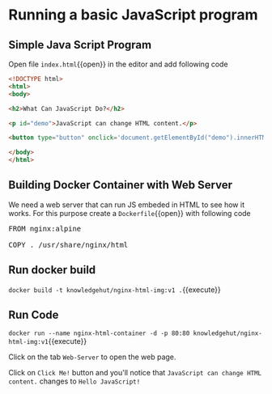 # Running a basic JavaScript program

## Simple Java Script Program

Open file `index.html`{{open}} in the editor and add following code

```html
<!DOCTYPE html>
<html>
<body>

<h2>What Can JavaScript Do?</h2>

<p id="demo">JavaScript can change HTML content.</p>

<button type="button" onclick='document.getElementById("demo").innerHTML = "Hello JavaScript!"'>Click Me!</button>

</body>
</html>
```

## Building Docker Container with Web Server

We need a web server that can run JS embeded in HTML to see how it works. For this purpose create a `Dockerfile`{{open}} with following code

<pre class="file" data-filename="Dockerfile" data-target="replace">
FROM nginx:alpine

COPY . /usr/share/nginx/html
</pre>

## Run docker build

`docker build -t knowledgehut/nginx-html-img:v1 .`{{execute}}

## Run Code

`docker run --name nginx-html-container -d -p 80:80 knowledgehut/nginx-html-img:v1`{{execute}}

Click on the tab `Web-Server` to open the web page.

Click on `Click Me!` button and you'll notice that `JavaScript can change HTML content.` changes to `Hello JavaScript!`